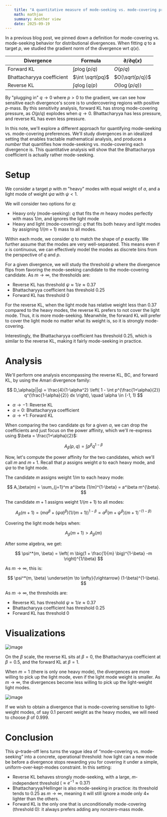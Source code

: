```yaml
---
    title: "A quantitative measure of mode-seeking vs. mode-covering preferences"
    math: mathjax
    summary: Another view
    date: 2025-09-19
---
```

<!-- # A quantitative measure of mode-seeking vs. mode-covering preferences -->

In a previous blog post, we pinned down a definition for mode-covering vs. mode-seeking behavior for distributional divergences. When fitting $q$ to a target $p$, we studied the gradient norm of the divergence wrt $q(x)$. 

| Divergence | Formula | $\partial/\partial q(x)$  | 
|-----------------|-----------------------|-----------------------|
| Forward KL      | $\int p \log(p/q)$    | $O(p/q)$              |
| Bhattacharyya coefficient   | $\int \sqrt{pq}$      | $O(\sqrt{p/q})$       |
| Reverse KL      | $\int q \log(q/p)$    | $O(\log(p/q))$        |

By "plugging in" $q \to 0$ where $p > 0$ to the gradient, we can see how sensitive each divergence's score is to undercovering regions with positive $p$-mass. By this sensitivity analysis, forward KL has strong mode-covering pressure, as $O(p/q)$ explodes when $q \to 0$. Bhattacharyya has less pressure, and reverse KL has even less pressure.

In this note, we'll explore a different approach for quantifying mode-seeking vs. mode-covering preferences. We'll study divergences in an idealized setting that enables tractable mathematical analysis, and produces a *number* that quantifies how mode-seeking vs. mode-covering each divergence is. This quantitative analysis will show that the Bhattacharyya coefficient is actually rather mode-seeking.

# Setup

We consider a target $p$ with $m$ "heavy" modes with equal weight of $a$, and a light mode of weight $\psi a$ with $\psi < 1$.

We will consider two options for $q$:

- Heavy only (mode-seeking): $q$ that fits the $m$ heavy modes perfectly with mass $1/m$, and ignores the light mode
- Heavy and light (mode-covering): $q$ that fits both heavy and light modes by assigning $1/(m+1)$ mass to all modes.

Within each mode, we consider $q$ to match the shape of $p$ exactly. We further assume that the modes are very well-separated. This means even if $x$ is continuous, we can effectively model the modes as discrete bins from the perspective of $q$ and $p$.

For a given divergence, we will study the threshold $\psi$ where the divergence flips from favoring the mode-seeking candidate to the mode-covering candidate. As $m \to \infty$, the thresholds are:

- Reverse KL has threshold $\psi \approx 1/e \approx 0.37$
- Bhattacharyya coefficient has threshold $0.25$
- Forward KL has threshold $0$

For the reverse KL, when the light mode has relative weight less than 0.37 compared to the heavy modes, the reverse KL prefers to not cover the light mode. Thus, it is more mode-seeking. Meanwhile, the forward KL will prefer to cover the light mode no matter what its weight is, so it is strongly mode-covering. 

Interestingly, the Bhattacharyya coefficient has threshold 0.25, which is similar to the reverse KL, making it fairly mode-seeking in practice.

# Analysis

We'll perform one analysis encompassing the reverse KL, BC, and forward KL, by using the Amari divergence family:

$$
D_\alpha(p||q) = \frac{4}{1-\alpha^2} \left( 1 - \int p^{\frac{1+\alpha}{2}} q^{\frac{1-\alpha}{2}} dx \right), \quad \alpha \in (-1, 1)
$$

- $\alpha \to -1$: Reverse KL
- $\alpha = 0$: Bhattacharyya coefficient
- $\alpha \to +1$: Forward KL

When comparing the two candidate $q$s for a given $\alpha$, we can drop the coefficients and just focus on the power affinity, which we'll re-express using $\beta = \frac{1+\alpha}{2}$:

$$
A_\beta(p, q) = \int p^\beta q^{1-\beta}
$$

Now, let's compute the power affinity for the two candidates, which we'll call $m$ and $m+1$. Recall that $p$ assigns weight $a$ to each heavy mode, and $\psi a$ to the light mode.

The candidate $m$ assigns weight $1/m$ to each heavy mode:

$$
A_\beta(m) = \sum_{j=1}^m a^\beta (1/m)^{1-\beta} = a^\beta m^{\beta}.
$$

The candidate $m+1$ assigns weight $1/(m+1)$ to all modes:

$$
A_\beta(m+1) = (ma^\beta + (\psi a)^\beta)(1/(m+1))^{1-\beta} = a^\beta (m + \psi^\beta) (m+1)^{-(1-\beta)}
$$

Covering the light mode helps when:

$$
A_\beta(m+1) > A_\beta(m)
$$

After some algebra, we get:

$$
\psi^*(m, \beta) = \left( m \big(1 + \frac{1}{m} \big)^{1-\beta} -m \right)^{1/\beta}
$$

As $m \to \infty$, this is:

$$
\psi^*(m, \beta) \underset{m \to \infty}{\rightarrow} (1-\beta)^{1-\beta}.
$$

As $m \to \infty$, the thresholds are:

- Reverse KL has threshold $\psi \approx 1/e \approx 0.37$
- Bhattacharyya coefficient has threshold $0.25$
- Forward KL has threshold $0$

# Visualizations

![image](/images/modes-psitradeoff-fig1.png)

On the $\beta$ scale, the reverse KL sits at $\beta=0$, the Bhattacharyya coefficient at $\beta=0.5$, and the forward KL at $\beta=1$.

When $m=1$ (there is only one heavy mode), the divergences are more willing to pick up the light mode, even if the light mode weight is smaller. As $m \to \infty$, the divergences become less willing to pick up the light-weight light modes.

![image](/images/modes-psitradeoff-fig2.png)

If we wish to obtain a divergence that is mode-covering sensitive to light-weight modes, of say 0.1 percent weight as the heavy modes, we will need to choose $\beta$ of 0.999.

# Conclusion

This $\psi$–trade-off lens turns the vague idea of “mode-covering vs. mode-seeking” into a concrete, operational threshold: how light can a new mode be before a divergence stops rewarding you for covering it under a simple, uniform-over-kept-modes constraint. In this setting:

- Reverse KL behaves strongly mode-seeking, with a large, $m$-independent threshold $(\approx e^{-1} \approx 0.37)$
- Bhattacharyya/Hellinger is also mode-seeking in practice: its threshold tends to 0.25 as $m \to \infty$, meaning it will still ignore a mode only 4× lighter than the others.
- Forward KL is the only one that is unconditionally mode-covering (threshold 0): it always prefers adding any nonzero-mass mode.